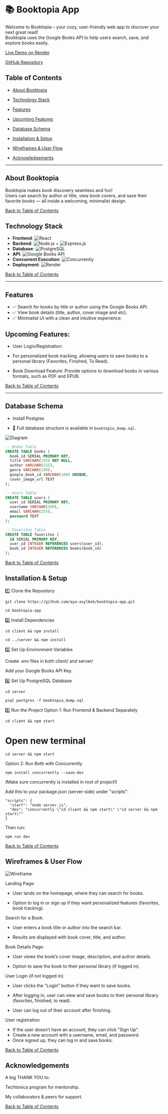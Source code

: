 # 📚 Booktopia App

Welcome to Booktopia – your cozy, user-friendly web app to discover your next great read!  
Booktopia uses the Google Books API to help users search, save, and explore books easily.

[Live Demo on Render](https://booktopia-app-z.onrender.com) 

[GitHub Repository](https://github.com/aya-asylbek/booktopia-app)

## Table of Contents
- [About Booktopia](#about-booktopia)
- [Technology Stack](#technology-stack)
- [Features](#features)
- [Upcoming Features](#upcoming-features)
- [Database Schema](#database-schema)
- [Installation & Setup](#installation--setup)
- [Wireframes & User Flow](#wireframes--user-flow)

- [Acknowledgements](#acknowledgements)

---

## About Booktopia

Booktopia makes book discovery seamless and fun!  
Users can search by author or title, view book covers, and save their favorite books — all inside a welcoming, minimalist design.
 
 [Back to Table of Contents](#table-of-contents)


## Technology Stack
- **Frontend**: ![React](https://img.shields.io/badge/React-20232A?style=for-the-badge&logo=react&logoColor=61DAFB)
- **Backend**: ![Node.js](https://img.shields.io/badge/Node.js-339933?style=for-the-badge&logo=nodedotjs&logoColor=white) + ![Express.js](https://img.shields.io/badge/Express.js-404D59?style=for-the-badge)
- **Database**: ![PostgreSQL](https://img.shields.io/badge/PostgreSQL-316192?style=for-the-badge&logo=postgresql&logoColor=white)
- **API**: ![Google Books API](https://img.shields.io/badge/Google%20Books%20API-4285F4?style=for-the-badge&logo=google&logoColor=white)
- **Concurrent Execution**: ![Concurrently](https://img.shields.io/badge/Concurrently-FF6F61?style=for-the-badge)
- **Deployment**: ![Render](https://img.shields.io/badge/Render-00A9E0?style=for-the-badge&logo=render&logoColor=white)

[Back to Table of Contents](#table-of-contents)

---

## Features
- ✅ Search for books by title or author using the Google Books API.
- ✅ View book details (title, author, cover image and etc).
- ✅ Minimalist UI with a clean and intuitive experience.

## Upcoming Features:  
- User Login/Registration:
- For personalized book tracking, allowing users to save books to a personal library (Favorites, Finished, To Read).

- Book Download Feature: Provide options to download books in various formats, such as PDF and EPUB.

[Back to Table of Contents](#table-of-contents)

---

## Database Schema
- Install Postgres


- 📌 Full database structure is available in `booktopia_dump.sql`.


![Diagram](https://github.com/user-attachments/assets/df799428-3d9b-4fcb-93f1-6547bcb4b755)


```sql
-- Books Table
CREATE TABLE books (
  book_id SERIAL PRIMARY KEY,
  title VARCHAR(255) NOT NULL,
  author VARCHAR(255),
  genre VARCHAR(100),
  google_book_id VARCHAR(100) UNIQUE,
  cover_image_url TEXT
);

-- Users Table
CREATE TABLE users (
  user_id SERIAL PRIMARY KEY,
  username VARCHAR(100),
  email VARCHAR(255),
  password TEXT
);

-- Favorites Table
CREATE TABLE favorites (
  id SERIAL PRIMARY KEY,
  user_id INTEGER REFERENCES users(user_id),
  book_id INTEGER REFERENCES books(book_id)
);
```
[Back to Table of Contents](#table-of-contents)

## Installation & Setup

1️⃣ Clone the Repository

```
git clone https://github.com/aya-asylbek/booktopia-app.git

```
```
cd booktopia-app
```

2️⃣ Install Dependencies

```
cd client && npm install
```
```
cd ../server && npm install
```

3️⃣ Set Up Environment Variables

Create .env files in both client/ and server/

Add your Google Books API Key.

4️⃣ Set Up PostgreSQL Database
```
cd server
```
```
psql postgres -f booktopia_dump.sql
```

5️⃣ Run the Project Option 1: Run Frontend & Backend Separately

```
cd client && npm start
```
# Open new terminal

```
cd server && npm start
```

Option 2: Run Both with Concurrently
```
npm install concurrently --save-dev
```
(Make sure concurrently is installed in root of project!)

Add this to your package.json (server-side) under "scripts":
```
"scripts": {
  "start": "node server.js",
  "dev": "concurrently \"cd client && npm start\" \"cd server && npm start\""
}
```

Then run:
```
npm run dev
```
[Back to Table of Contents](#table-of-contents)

## Wireframes & User Flow
![Wireframe](https://github.com/user-attachments/assets/834e288d-90fa-411e-82f8-5e61f1cd46ad)

Landing Page:

- User lands on the homepage, where they can search for books.

- Option to log in or sign up if they want personalized features (favorites, book tracking).

Search for a Book:

- User enters a book title or author into the search bar.

- Results are displayed with book cover, title, and author.


Book Details Page:

- User views the book’s cover image, description, and author details.

- Option to save the book to their personal library (if logged in).

User Login (if not logged in):

- User clicks the "Login" button if they want to save books.

- After logging in, user can view and save books to their personal library (favorites, finished, to read).
- User can log out of their account after finishing.

User registration 
- If the user doesn’t have an account, they can click "Sign Up". 
- Create a new account with a username, email, and password.
- Once signed up, they can log in and save books.

[Back to Table of Contents](#table-of-contents)

## Acknowledgements

A big THANK YOU to:

Techtonica program for mentorship.

My collaborators & peers for support.

[Back to Table of Contents](#table-of-contents)




